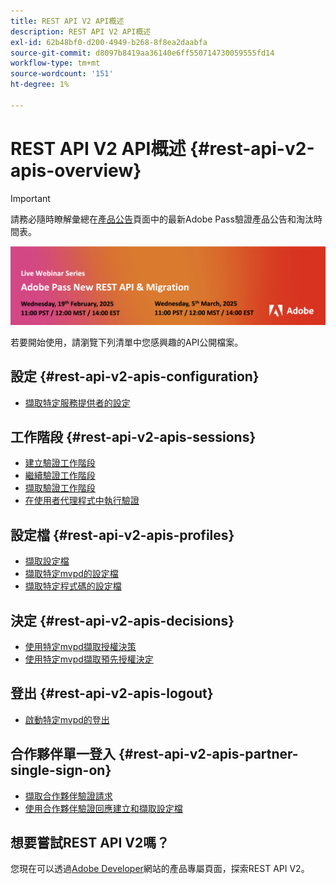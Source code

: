 ```yaml
---
title: REST API V2 API概述
description: REST API V2 API概述
exl-id: 62b48bf0-d200-4949-b268-8f8ea2daabfa
source-git-commit: d8097b8419aa36140e6ff550714730059555fd14
workflow-type: tm+mt
source-wordcount: '151'
ht-degree: 1%

---
```


# REST API V2 API概述 {#rest-api-v2-apis-overview}

>[!IMPORTANT]
>
> 請務必隨時瞭解彙總在[產品公告](/help/authentication/product-announcements.md)頁面中的最新Adobe Pass驗證產品公告和淘汰時間表。

<a href="https://experienceleague.adobe.com/en/docs/pass/authentication/product-announcements">![直播網路研討會系列](/help/authentication/assets/rest-api-v2/live-webinar-series-banner.png)</a>

若要開始使用，請瀏覽下列清單中您感興趣的API公開檔案。

## 設定 {#rest-api-v2-apis-configuration}

* [擷取特定服務提供者的設定](configuration-apis/rest-api-v2-configuration-apis-retrieve-configuration-for-specific-service-provider.md)

## 工作階段 {#rest-api-v2-apis-sessions}

* [建立驗證工作階段](sessions-apis/rest-api-v2-sessions-apis-create-authentication-session.md)
* [繼續驗證工作階段](sessions-apis/rest-api-v2-sessions-apis-resume-authentication-session.md)
* [擷取驗證工作階段](sessions-apis/rest-api-v2-sessions-apis-retrieve-authentication-session-information-using-code.md)
* [在使用者代理程式中執行驗證](sessions-apis/rest-api-v2-sessions-apis-perform-authentication-in-user-agent.md)

## 設定檔 {#rest-api-v2-apis-profiles}

* [擷取設定檔](profiles-apis/rest-api-v2-profiles-apis-retrieve-profiles.md)
* [擷取特定mvpd的設定檔](profiles-apis/rest-api-v2-profiles-apis-retrieve-profile-for-specific-mvpd.md)
* [擷取特定程式碼的設定檔](profiles-apis/rest-api-v2-profiles-apis-retrieve-profile-for-specific-code.md)

## 決定 {#rest-api-v2-apis-decisions}

* [使用特定mvpd擷取授權決策](decisions-apis/rest-api-v2-decisions-apis-retrieve-authorization-decisions-using-specific-mvpd.md)
* [使用特定mvpd擷取預先授權決定](decisions-apis/rest-api-v2-decisions-apis-retrieve-preauthorization-decisions-using-specific-mvpd.md)

## 登出 {#rest-api-v2-apis-logout}

* [啟動特定mvpd的登出](logout-apis/rest-api-v2-logout-apis-initiate-logout-for-specific-mvpd.md)

## 合作夥伴單一登入 {#rest-api-v2-apis-partner-single-sign-on}

* [擷取合作夥伴驗證請求](partner-single-sign-on-apis/rest-api-v2-partner-single-sign-on-apis-retrieve-partner-authentication-request.md)
* [使用合作夥伴驗證回應建立和擷取設定檔](partner-single-sign-on-apis/rest-api-v2-partner-single-sign-on-apis-retrieve-profile-using-partner-authentication-response.md)

## 想要嘗試REST API V2嗎？

您現在可以透過[Adobe Developer](https://developer.adobe.com/adobe-pass/)網站的產品專屬頁面，探索REST API V2。
